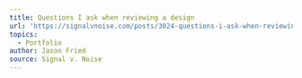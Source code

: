 ```yaml
---
title: Questions I ask when reviewing a design
url: 'https://signalvnoise.com/posts/3024-questions-i-ask-when-reviewing-a-design'
topics:
  - Portfolio
author: Jason Fried
source: Signal v. Noise
---
```


